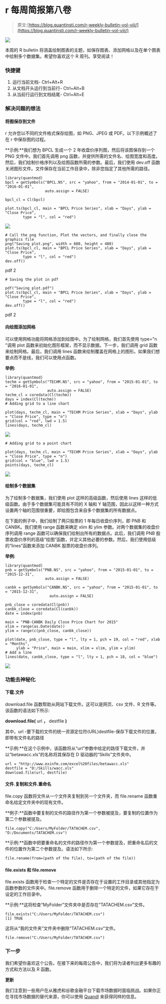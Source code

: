 # r 每周简报第八卷

> 原文:[https://blog.quantinsti.com/r-weekly-bulletin-vol-viii/](https://blog.quantinsti.com/r-weekly-bulletin-vol-viii/)

![](../Images/e766c1acea592e881db004e1a249bb1a.png)

本周的 R bulletin 将涵盖绘制图表的主题，如保存图表、添加网格以及在单个图表中绘制多个数据集。希望你喜欢这个 R 周刊。享受阅读！

### 快捷键

1.  运行当前文档- Ctrl+Alt+R
2.  从文档开头运行到当前行- Ctrl+Alt+B
3.  从当前行运行到文档结尾- Ctrl+Alt+E

### 解决问题的想法

#### 将图保存到文件

r 允许您以不同的文件格式保存绘图，如 PNG、JPEG 或 PDF。以下示例概述了在 r 中保存图的过程。

**示例:**我们想为 BPCL 生成一个 2 年收盘价序列图，然后将该图保存到一个 PNG 文件中。我们首先调用 png 函数，并提供所需的文件名、绘图宽度和高度。然后，我们绘制价格序列以及绘图函数所需的参数。最后，我们使用 dev.off 函数关闭图形文件。文件保存在当前工作目录中，除非您指定了其他所需的路径。

```
library(quantmod)
bpcl = getSymbols("BPCL.NS", src = "yahoo", from = "2014-01-01", to = "2016-01-01",
                  auto.assign = FALSE)

bpcl_cl = Cl(bpcl)

plot.ts(bpcl_cl, main = "BPCL Price Series", xlab = "Days", ylab = "Close Price",
        type = "l", col = "red")
```

![](../Images/4abaa377efa70b4fa57477f0c2787e09.png)

```
# Call the png function, Plot the vectors, and finally close the graphics file
png("Saving plot.png", width = 680, height = 480)
plot.ts(bpcl_cl, main = "BPCL Price Series", xlab = "Days", ylab = "Close Price",
        type = "l", col = "red")
dev.off()
```

pdf 2

```
# Saving the plot in pdf

pdf("Saving plot.pdf")
plot.ts(bpcl_cl, main = "BPCL Price Series", xlab = "Days", ylab = "Close Price",
        type = "l", col = "red")
dev.off()
```

pdf 2

#### 向绘图添加网格

可以使用网格功能将网格添加到绘图中。为了绘制网格，我们首先使用 type="n "调用 plot 函数来初始化图形框架，而不显示数据。下一步，我们调用 grid 函数来绘制网格。最后，我们调用 lines 函数来绘制覆盖在网格上的图形。如果我们想要点而不是线，我们可以使用点函数。

**举例:**

```
library(quantmod)
techm = getSymbols("TECHM.NS", src = "yahoo", from = "2015-01-01", to = "2016-01-01",
                   auto.assign = FALSE)
techm_cl = coredata(Cl(techm))
days = index(Cl(techm))
# Adding grid to a line chart

plot(days, techm_cl, main = "TECHM Price Series", xlab = "Days", ylab = "Close Price", type = "n")
grid(col = "red", lwd = 1.5)
lines(days, techm_cl)
```

![](../Images/afac3eb970bf4a38da45bf461c7f68e7.png)

```
# Adding grid to a point chart

plot(days, techm_cl, main = "TECHM Price Series", xlab = "Days", ylab = "Close Price", type = "n")
grid(col = "blue", lwd = 1.5)
points(days, techm_cl)
```

![](../Images/44e0d581387683f48074cc0ac97ba826.png)

#### 绘制多个数据集

为了绘制多个数据集，我们使用 plot 这样的高级函数，然后使用 lines 这样的低级函数。由于多个数据集可能具有不同的 X 轴和 Y 轴范围，因此以这样一种方式设置两个轴的范围很重要，即绘图包含来自多个数据集的所有数据点。

在下面的例子中，我们绘制了两只股票的 1 年每日收盘价序列，即 PNB 和 CANBK。我们使用 range 函数来确定 xlim 和 ylim 参数。对两个数据集的收盘价序列调用 range 函数可以确保我们绘制出所有的数据点。此后，我们调用 PNB 股票收盘价序列的高级“绘图”函数，并定义其他必要的参数。然后，我们使用低级的“lines”函数来添加 CANBK 股票的收盘价序列。

**举例:**

```
library(quantmod)
pnb = getSymbols("PNB.NS", src = "yahoo", from = "2015-01-01", to = "2015-12-31",
                  auto.assign = FALSE)

canbk = getSymbols("CANBK.NS", src = "yahoo", from = "2015-01-01", to = "2015-12-31",
                    auto.assign = FALSE)

pnb_close = coredata(Cl(pnb))
canbk_close = coredata(Cl(canbk))
date = index(pnb)

main = "PNB-CANBK Daily Close Price Chart for 2015"
xlim = range(as.Date(date))
ylim = range(c(pnb_close, canbk_close))

plot(date, pnb_close, type = "l", lty = 1, pch = 19, col = "red", xlab = "Months",
     ylab = "Price", main = main, xlim = xlim, ylim = ylim)
# Add a line
lines(date, canbk_close, type = "l", lty = 1, pch = 18, col = "blue")
```

![](../Images/1782b350e2f76882cc3fea5459897bc6.png)

### 功能去神秘化

#### 下载.文件

download.file 函数帮助从网站下载文件。这可以是网页、csv 文件、R 文件等。该函数的语法如下所示:

**download.file(** url **，** destfile **)**

其中，url -要下载的文件的统一资源定位符(URL)destfile-保存下载文件的位置，即带有文件名的路径

**示例:**在这个示例中，该函数将从“url”参数中给定的路径下载文件，并以“betawacc.xls”的名称将其保存在 D 驱动器的“Skills”文件夹中。

```
url = "http://www.exinfm.com/excel%20files/betawacc.xls"
destfile = "D:/Skills/wacc.xls"
download.file(url, destfile)
```

#### 文件.复制和文件.重命名

file.copy 函数将文件从一个文件夹复制到另一个文件夹，而 file.rename 函数重命名给定文件夹中的现有文件。

**例子:**函数中要复制的文件的路径作为第一个参数被提及，要复制的位置作为第二个参数被提及。

```
file.copy("C:/Users/MyFolder/TATACHEM.csv", "D:/Documents/TATACHEM.csv")
```

**示例:**函数中把要重命名的文件的路径作为第一个参数提及，把重命名后的文件的位置作为第二个参数提及。语法如下所示:

```
file.rename(from=(path of the file), to=(path of the file))
```

#### file.exists 和 file.remove

file.exists 函数用于检查一个特定的文件是否存在于设置的工作目录或其他指定为函数参数的文件夹中。file.remove 函数用于删除一个特定的文件，如果它存在于设定的工作目录中。

**示例:**这将检查“MyFolder”文件夹中是否存在“TATACHEM.csv”文件。

```
file.exists("C:/Users/MyFolder/TATACHEM.csv")
[1] TRUE
```

这将从“我的文件夹”文件夹中删除“TATACHEM.csv”文件。

```
file.remove("C:/Users/MyFolder/TATACHEM.csv")
```

### **下一步**

我们希望你喜欢这个公告。在接下来的每周公告中，我们将为读者列出更多有趣的方式和方法以及 R 函数。

**更新**

我们注意到一些用户在从雅虎和谷歌金融平台下载市场数据时面临挑战。如果你正在寻找市场数据的替代来源，你可以使用 [Quandl](https://www.quandl.com/) 来获得同样的信息。